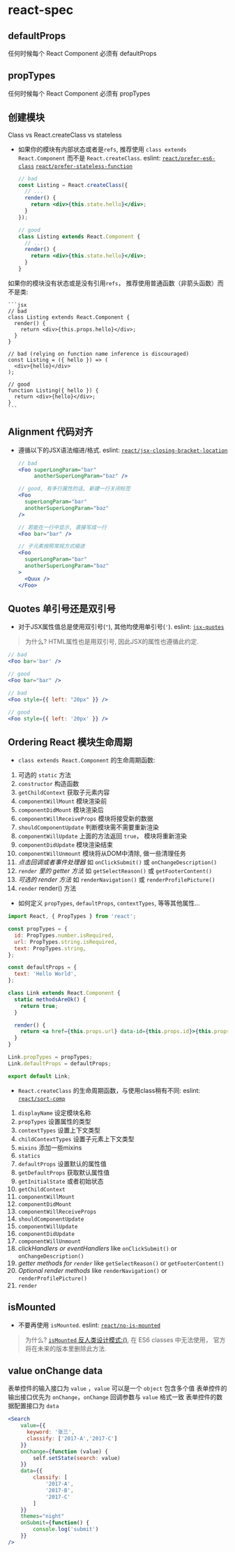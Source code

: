 # react-spec


## defaultProps

任何时候每个 React Component 必须有 defaultProps

## propTypes

任何时候每个 React Component 必须有 propTypes

## 创建模块

Class vs React.createClass vs stateless  

- 如果你的模块有内部状态或者是`refs`, 推荐使用 `class extends React.Component` 而不是 `React.createClass`.
  eslint: [`react/prefer-es6-class`](https://github.com/yannickcr/eslint-plugin-react/blob/master/docs/rules/prefer-es6-class.md) [`react/prefer-stateless-function`](https://github.com/yannickcr/eslint-plugin-react/blob/master/docs/rules/prefer-stateless-function.md)

    ```jsx
    // bad
    const Listing = React.createClass({
      // ...
      render() {
        return <div>{this.state.hello}</div>;
      }
    });

    // good
    class Listing extends React.Component {
      // ...
      render() {
        return <div>{this.state.hello}</div>;
      }
    }
    ```

如果你的模块没有状态或是没有引用`refs`， 推荐使用普通函数（非箭头函数）而不是类:

    ```jsx
    // bad
    class Listing extends React.Component {
      render() {
        return <div>{this.props.hello}</div>;
      }
    }

    // bad (relying on function name inference is discouraged)
    const Listing = ({ hello }) => (
      <div>{hello}</div>
    );

    // good
    function Listing({ hello }) {
      return <div>{hello}</div>;
    }
    ```

## Alignment 代码对齐

- 遵循以下的JSX语法缩进/格式. eslint: [`react/jsx-closing-bracket-location`](https://github.com/yannickcr/eslint-plugin-react/blob/master/docs/rules/jsx-closing-bracket-location.md)

    ```jsx
    // bad
    <Foo superLongParam="bar"
         anotherSuperLongParam="baz" />

    // good, 有多行属性的话, 新建一行关闭标签
    <Foo
      superLongParam="bar"
      anotherSuperLongParam="baz"
    />

    // 若能在一行中显示, 直接写成一行
    <Foo bar="bar" />

    // 子元素按照常规方式缩进
    <Foo
      superLongParam="bar"
      anotherSuperLongParam="baz"
    >
      <Quux />
    </Foo>
    ```


## Quotes 单引号还是双引号

- 对于JSX属性值总是使用双引号(`"`), 其他均使用单引号(`'`). eslint: [`jsx-quotes`](http://eslint.org/docs/rules/jsx-quotes)

> 为什么? HTML属性也是用双引号, 因此JSX的属性也遵循此约定.

```jsx
// bad
<Foo bar='bar' />

// good
<Foo bar="bar" />

// bad
<Foo style={{ left: "20px" }} />

// good
<Foo style={{ left: '20px' }} />
```

## Ordering React 模块生命周期

- `class extends React.Component` 的生命周期函数:

1. 可选的 `static` 方法
1. `constructor` 构造函数
1. `getChildContext` 获取子元素内容
1. `componentWillMount` 模块渲染前
1. `componentDidMount` 模块渲染后
1. `componentWillReceiveProps` 模块将接受新的数据
1. `shouldComponentUpdate` 判断模块需不需要重新渲染
1. `componentWillUpdate` 上面的方法返回 `true`， 模块将重新渲染
1. `componentDidUpdate` 模块渲染结束
1. `componentWillUnmount` 模块将从DOM中清除, 做一些清理任务
1. *点击回调或者事件处理器* 如 `onClickSubmit()` 或 `onChangeDescription()`
1. *`render` 里的 getter 方法* 如 `getSelectReason()` 或 `getFooterContent()`
1. *可选的 render 方法* 如 `renderNavigation()` 或 `renderProfilePicture()`
1. `render` render() 方法

- 如何定义 `propTypes`, `defaultProps`, `contextTypes`, 等等其他属性...

```jsx
import React, { PropTypes } from 'react';

const propTypes = {
  id: PropTypes.number.isRequired,
  url: PropTypes.string.isRequired,
  text: PropTypes.string,
};

const defaultProps = {
  text: 'Hello World',
};

class Link extends React.Component {
  static methodsAreOk() {
    return true;
  }

  render() {
    return <a href={this.props.url} data-id={this.props.id}>{this.props.text}</a>;
  }
}

Link.propTypes = propTypes;
Link.defaultProps = defaultProps;

export default Link;
```

- `React.createClass` 的生命周期函数，与使用class稍有不同: eslint: [`react/sort-comp`](https://github.com/yannickcr/eslint-plugin-react/blob/master/docs/rules/sort-comp.md)

1. `displayName` 设定模块名称
1. `propTypes` 设置属性的类型
1. `contextTypes` 设置上下文类型
1. `childContextTypes` 设置子元素上下文类型
1. `mixins` 添加一些mixins
1. `statics`
1. `defaultProps` 设置默认的属性值
1. `getDefaultProps` 获取默认属性值
1. `getInitialState` 或者初始状态
1. `getChildContext`
1. `componentWillMount`
1. `componentDidMount`
1. `componentWillReceiveProps`
1. `shouldComponentUpdate`
1. `componentWillUpdate`
1. `componentDidUpdate`
1. `componentWillUnmount`
1. *clickHandlers or eventHandlers* like `onClickSubmit()` or `onChangeDescription()`
1. *getter methods for `render`* like `getSelectReason()` or `getFooterContent()`
1. *Optional render methods* like `renderNavigation()` or `renderProfilePicture()`
1. `render`

## isMounted

- 不要再使用 `isMounted`. eslint: [`react/no-is-mounted`](https://github.com/yannickcr/eslint-plugin-react/blob/master/docs/rules/no-is-mounted.md)

> 为什么? [`isMounted` 反人类设计模式:()][anti-pattern], 在 ES6 classes 中无法使用， 官方将在未来的版本里删除此方法.

[anti-pattern]: https://facebook.github.io/react/blog/2015/12/16/ismounted-antipattern.html


## value onChange data 

表单控件的输入接口为 `value` ，`value` 可以是一个 `object` 包含多个值
表单控件的输出接口优先为 `onChange`，`onChange` 回调参数与 `value` 格式一致
表单控件的数据配置接口为 `data` 

```jsx
<Search
    value={{
      keyword: '张三',
      classify: ['2017-A','2017-C']
    }}
    onChange={function (value) {
        self.setState(search: value)
    }}
    data={{
        classify: [
            '2017-A',
            '2017-B',
            '2017-C'
        ]
    }}
    themes="night"
    onSubmit={function() {
        console.log('submit')
    }}
/>
```
